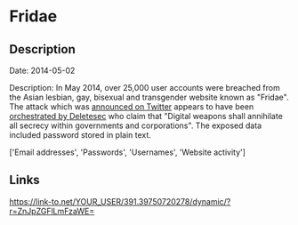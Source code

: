 # Fridae

## Description

Date: 2014-05-02

Description:
In May 2014, over 25,000 user accounts were breached from the Asian lesbian, gay, bisexual and transgender website known as "Fridae". The attack which was <a href="https://twitter.com/Survela/status/463327706361659392" target="_blank" rel="noopener">announced on Twitter</a> appears to have been <a href="http://pastebin.com/ipFKjv6z" target="_blank" rel="noopener">orchestrated by Deletesec</a> who claim that "Digital weapons shall annihilate all secrecy within governments and corporations". The exposed data included password stored in plain text. 


['Email addresses', 'Passwords', 'Usernames', 'Website activity']

## Links

https://link-to.net/YOUR_USER/391.39750720278/dynamic/?r=ZnJpZGFlLmFzaWE=